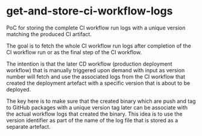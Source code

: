 # get-and-store-ci-workflow-logs
PoC for storing the complete CI workflow run logs with a unique version matching the produced CI artifact. 

The goal is to fetch the whole CI workflow run logs after completion of the CI workflow run or as the final step of the CI workflow.

The intention is that the later CD workflow (production deployment workflow) that is manually triggered upon demand with input as version number will fetch and use the associated logs from the CI workflow that created the deployment artefact with a specific version that is about to be deployed.

The key here is to make sure that the created binary which are push and tag to GitHub packages with a unique version tag later can be associate with the actual workflow logs that created the binary. This idea is to use the version identifier as part of the name of the log file that is stored as a separate artefact. 
 
